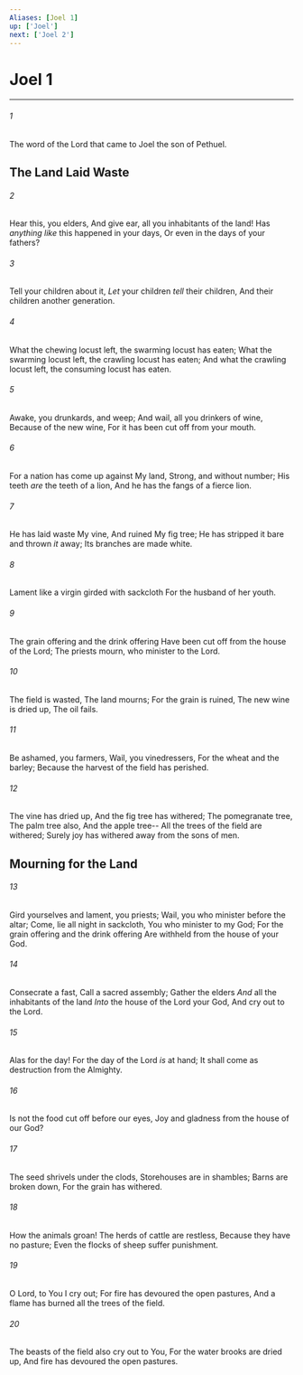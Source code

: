 ```yaml
---
Aliases: [Joel 1]
up: ['Joel']
next: ['Joel 2']
---
```

# Joel 1

***


###### 1 
The word of the Lord that came to Joel the son of Pethuel.

## The Land Laid Waste 

###### 2 
Hear this, you elders, And give ear, all you inhabitants of the land! Has _anything like_ this happened in your days, Or even in the days of your fathers? 

###### 3 
Tell your children about it, _Let_ your children _tell_ their children, And their children another generation. 

###### 4 
What the chewing locust left, the swarming locust has eaten; What the swarming locust left, the crawling locust has eaten; And what the crawling locust left, the consuming locust has eaten. 

###### 5 
Awake, you drunkards, and weep; And wail, all you drinkers of wine, Because of the new wine, For it has been cut off from your mouth. 

###### 6 
For a nation has come up against My land, Strong, and without number; His teeth _are_ the teeth of a lion, And he has the fangs of a fierce lion. 

###### 7 
He has laid waste My vine, And ruined My fig tree; He has stripped it bare and thrown _it_ away; Its branches are made white. 

###### 8 
Lament like a virgin girded with sackcloth For the husband of her youth. 

###### 9 
The grain offering and the drink offering Have been cut off from the house of the Lord; The priests mourn, who minister to the Lord. 

###### 10 
The field is wasted, The land mourns; For the grain is ruined, The new wine is dried up, The oil fails. 

###### 11 
Be ashamed, you farmers, Wail, you vinedressers, For the wheat and the barley; Because the harvest of the field has perished. 

###### 12 
The vine has dried up, And the fig tree has withered; The pomegranate tree, The palm tree also, And the apple tree-- All the trees of the field are withered; Surely joy has withered away from the sons of men.

## Mourning for the Land 

###### 13 
Gird yourselves and lament, you priests; Wail, you who minister before the altar; Come, lie all night in sackcloth, You who minister to my God; For the grain offering and the drink offering Are withheld from the house of your God. 

###### 14 
Consecrate a fast, Call a sacred assembly; Gather the elders _And_ all the inhabitants of the land _Into_ the house of the Lord your God, And cry out to the Lord. 

###### 15 
Alas for the day! For the day of the Lord _is_ at hand; It shall come as destruction from the Almighty. 

###### 16 
Is not the food cut off before our eyes, Joy and gladness from the house of our God? 

###### 17 
The seed shrivels under the clods, Storehouses are in shambles; Barns are broken down, For the grain has withered. 

###### 18 
How the animals groan! The herds of cattle are restless, Because they have no pasture; Even the flocks of sheep suffer punishment. 

###### 19 
O Lord, to You I cry out; For fire has devoured the open pastures, And a flame has burned all the trees of the field. 

###### 20 
The beasts of the field also cry out to You, For the water brooks are dried up, And fire has devoured the open pastures.
